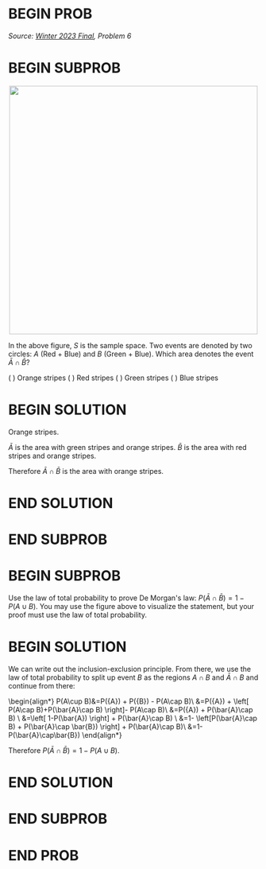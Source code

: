 # BEGIN PROB

<!-- **Probability** -->

<i>Source: [Winter 2023 Final](../wi23-final/index.html), Problem 6</i>

# BEGIN SUBPROB

<center><img src="../assets/images/wi23-final/venn2.png" width="500"></center>

In the above figure, $S$ is the sample space. Two events are denoted by
two circles: $A$ (Red + Blue) and $B$ (Green + Blue). Which area denotes
the event $\bar{A}\cap\bar{B}$?

( )  Orange stripes
( )  Red stripes
( ) Green stripes
( )  Blue stripes

# BEGIN SOLUTION

Orange stripes. 

$\bar{A}$ is the area with green stripes and orange stripes. 
$\bar{B}$ is the area with red stripes and orange stripes.

Therefore $\bar{A}\cap\bar{B}$ is the area with orange stripes.

# END SOLUTION

# END SUBPROB 

# BEGIN SUBPROB

Use the law of total probability to prove De Morgan's law:
$P(\bar{A}\cap\bar{B})=1-P(A\cup B)$. You may use the figure above to
visualize the statement, but your proof must use the law of total
probability.

# BEGIN SOLUTION

We can write out the inclusion-exclusion principle. From there, we use the law of total probability to split up event $B$ as the regions $A\cap B$ and $\bar{A}\cap B$ and continue from there:

\begin{align*}
P(A\cup B)&=P({A}) + P({B}) - P(A\cap B)\\
&=P({A}) + \left[ P(A\cap B)+P(\bar{A}\cap B) \right]- P(A\cap B)\\
&=P({A}) + P(\bar{A}\cap B) \\
&=\left[ 1-P(\bar{A}) \right] + P(\bar{A}\cap B) \\
&=1- \left[P(\bar{A}\cap B) + P(\bar{A}\cap \bar{B}) \right] + P(\bar{A}\cap B)\\
&=1-P(\bar{A}\cap\bar{B}) 
\end{align*}

Therefore $P(\bar{A}\cap\bar{B})=1-P(A\cup B)$.

# END SOLUTION

# END SUBPROB

# END PROB